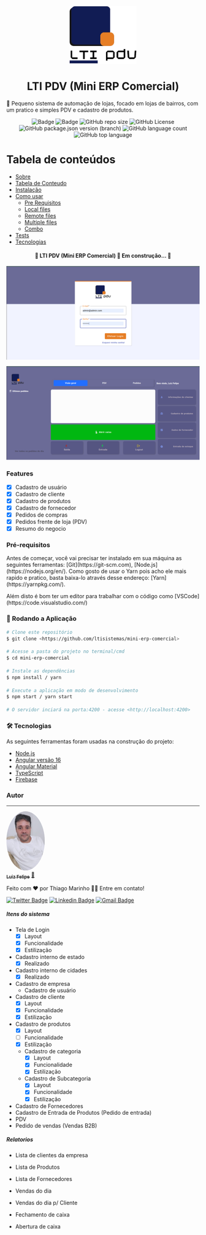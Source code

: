 <p align="center">
  <a href="https://unform.dev">
    <img src="src/assets/img/logomarca.png" height="150" width="175" alt="Unform" />
  </a>
</p>
<h1 align="center">LTI PDV (Mini ERP Comercial)</h1>
<p>🚀 Pequeno sistema de automação de lojas, focado em lojas de bairros, com um pratico e simples PDV e cadastro de produtos.</p>

<div align="center">

![Badge](https://img.shields.io/badge/LtiPDV-V1.0-%237159c1?style=for-the-badge&logo=ghost) ![Badge](https://img.shields.io/badge/Angular-V16-%237159c1?style=for-the-badge&logo=angular) ![GitHub repo size](https://img.shields.io/github/repo-size/ltisistemas/mini-erp-comercial) ![GitHub License](https://img.shields.io/github/license/ltisistemas/mini-erp-comercial) ![GitHub package.json version (branch)](https://img.shields.io/github/package-json/v/ltisistemas/mini-erp-comercial/main) ![GitHub language count](https://img.shields.io/github/languages/count/ltisistemas/mini-erp-comercial) ![GitHub top language](https://img.shields.io/github/languages/top/ltisistemas/mini-erp-comercial)

</div>

# Tabela de conteúdos

<!--ts-->

- [Sobre](#Sobre)
- [Tabela de Conteudo](#tabela-de-conteudo)
- [Instalação](#instalacao)
- [Como usar](#como-usar)
  - [Pre Requisitos](#pre-requisitos)
  - [Local files](#local-files)
  - [Remote files](#remote-files)
  - [Multiple files](#multiple-files)
  - [Combo](#combo)
- [Tests](#testes)
- [Tecnologias](#tecnologias)
<!--te-->

<h4 align="center"> 
	🚧  LTI PDV (Mini ERP Comercial) 🚀 Em construção...  🚧
</h4>

<div align="center">

![LTI PDV - Tela de Login](screenshots/tela_login_lti_pdv.png)

![LTI PDV - Tela Principal](screenshots/tela_principal_lti_pdv.png)

</div>

### Features

- [x] Cadastro de usuário
- [x] Cadastro de cliente
- [x] Cadastro de produtos
- [x] Cadastro de fornecedor
- [x] Pedidos de compras
- [x] Pedidos frente de loja (PDV)
- [x] Resumo do negocio

### Pré-requisitos

<p>Antes de começar, você vai precisar ter instalado em sua máquina as seguintes ferramentas:
[Git](https://git-scm.com), [Node.js](https://nodejs.org/en/). Como gosto de usar o Yarn pois acho ele mais rapido e pratico, basta baixa-lo através desse endereço: [Yarn](https://yarnpkg.com/).</p>

<p>Além disto é bom ter um editor para trabalhar com o código como [VSCode](https://code.visualstudio.com/)</p>

### 🎲 Rodando a Aplicação

```bash
# Clone este repositório
$ git clone <https://github.com/ltisistemas/mini-erp-comercial>

# Acesse a pasta do projeto no terminal/cmd
$ cd mini-erp-comercial

# Instale as dependências
$ npm install / yarn

# Execute a aplicação em modo de desenvolvimento
$ npm start / yarn start

# O servidor inciará na porta:4200 - acesse <http://localhost:4200>
```

### 🛠 Tecnologias

As seguintes ferramentas foram usadas na construção do projeto:

- [Node.js](https://nodejs.org/en/)
- [Angular versão 16](https://angular.io/)
- [Angular Material](https://material.angular.io/)
- [TypeScript](https://www.typescriptlang.org/)
- [Firebase](https://firebase.google.com/?hl=pt-br)

### Autor

---

<a href="https://w.app/LTISistemas">
 <img style="border-radius: 50%;" src="screenshots/avatar_felipe.jpeg" width="100px;" alt=""/>
 <br />
 <sub><b>Luiz Felipe</b></sub></a> <a href="https://w.app/LTISistemas" title="LTI Sistemas">🚀</a>

Feito com ❤️ por Thiago Marinho 👋🏽 Entre em contato!

[![Twitter Badge](https://img.shields.io/badge/-@tgmarinho-1ca0f1?style=flat-square&labelColor=1ca0f1&logo=twitter&logoColor=white&link=https://twitter.com/tgmarinho)](https://twitter.com/tgmarinho) [![Linkedin Badge](https://img.shields.io/badge/-Thiago-blue?style=flat-square&logo=Linkedin&logoColor=white&link=https://www.linkedin.com/in/tgmarinho/)](https://www.linkedin.com/in/tgmarinho/)
[![Gmail Badge](https://img.shields.io/badge/-tgmarinho@gmail.com-c14438?style=flat-square&logo=Gmail&logoColor=white&link=mailto:tgmarinho@gmail.com)](mailto:tgmarinho@gmail.com)

##### Itens do sistema

- Tela de Login
  - [x] Layout
  - [x] Funcionalidade
  - [x] Estilização
- Cadastro interno de estado
  - [x] Realizado
- Cadastro interno de cidades
  - [x] Realizado
- Cadastro de empresa
  - Cadastro de usuário
- Cadastro de cliente
  - [x] Layout
  - [x] Funcionalidade
  - [x] Estilização
- Cadastro de produtos
  - [x] Layout
  - [ ] Funcionalidade
  - [x] Estilização
  - Cadastro de categoria
    - [x] Layout
    - [x] Funcionalidade
    - [x] Estilização
  - Cadastro de Subcategoria
    - [x] Layout
    - [x] Funcionalidade
    - [x] Estilização
- Cadastro de Fornecedores
- Cadastro de Entrada de Produtos (Pedido de entrada)
- PDV
- Pedido de vendas (Vendas B2B)

##### Relatorios

- Lista de clientes da empresa
- Lista de Produtos
- Lista de Fornecedores

- Vendas do dia
- Vendas do dia p/ Cliente
- Fechamento de caixa
- Abertura de caixa
